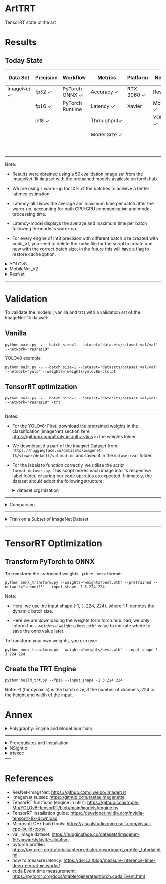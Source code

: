 # ArtTRT
TensorRT state of the art

# Results
## Today State

| Data Set           | Precision    | Workflow             | Metrics            | Platform          | Network           | Batch Size |
|--------------------|--------------|----------------------|--------------------|-------------------|-------------------|------------|
| ImageNet &#x2713;  | fp32 &#x2713;| PyTorch-ONNX &#x2713;| Accuracy &#x2713;  | RTX 3060 &#x2713; | ResNet &#x2713;   | 1 &#x2713; |
|                    | fp16 &#x2713;| PyTorch Runtime      | Latency  &#x2713;  | Xavier            | MobileNet &#x2713;|32  &#x2713;|
|                    | int8 &#x2713;|                      | Throughput&#x2713; |                   | YOLOv8 &#x2713;   | 64 &#x2713;|
|                    |              |                      | Model Size &#x2713;|                   |                   |128 &#x2713;|
|                    |              |                      |                    |                   |                   |256 &#x2713;|

Note: 

* Results were obtained using a 50k validation image set from the ImageNet-1k dataset with the pretrained models available on torch.hub.

* We are using a warm-up for 10% of the batches to achieve a better latency estimation.

* Latency-all shows the average and maximum time per batch after the warm-up, accounting for both CPU-GPU communication and model processing time.

* Latency-model displays the average and maximum time per batch following the model's warm-up.

* For every engine of int8 precision with different batch size created with build_trt, you need to delete the `cache` file for the script to create one new with the correct batch size, in the future this will have a flag to restore cache option.

<details><summary> YOLOv8 </summary>

### Reference results
Results from the ultralyric github page https://github.com/ultralytics/ultralytics

| Model                                                                                        | size<br><sup>(pixels) | acc<br><sup>top1 | acc<br><sup>top5 | Speed<br><sup>CPU ONNX<br>(ms) | Speed<br><sup>A100 TensorRT<br>(ms) | params<br><sup>(M) | FLOPs<br><sup>(B) at 640 |
| -------------------------------------------------------------------------------------------- | --------------------- | ---------------- | ---------------- | ------------------------------ | ----------------------------------- | ------------------ | ------------------------ |
| [YOLOv8n-cls](https://github.com/ultralytics/assets/releases/download/v0.0.0/yolov8n-cls.pt) | 224                   | 66.6             | 87.0             | 12.9                           | 0.31                                | 2.7                | 4.3                      |
| [YOLOv8s-cls](https://github.com/ultralytics/assets/releases/download/v0.0.0/yolov8s-cls.pt) | 224                   | 72.3             | 91.1             | 23.4                           | 0.35                                | 6.4                | 13.5                     |
| [YOLOv8m-cls](https://github.com/ultralytics/assets/releases/download/v0.0.0/yolov8m-cls.pt) | 224                   | 76.4             | 93.2             | 85.4                           | 0.62                                | 17.0               | 42.7                     |
| [YOLOv8l-cls](https://github.com/ultralytics/assets/releases/download/v0.0.0/yolov8l-cls.pt) | 224                   | 78.0             | 94.1             | 163.0                          | 0.87                                | 37.5               | 99.7                     |
| [YOLOv8x-cls](https://github.com/ultralytics/assets/releases/download/v0.0.0/yolov8x-cls.pt) | 224                   | 78.4             | 94.3             | 232.0                          | 1.01                                | 57.4               | 154.8                    |

<details><summary> YOLOv8n-cls </summary>

### Batch Size 1

|  Model          |Latency-all (ms)|Latency-model (ms)|size (MB)  | accuracy (Prec@1) (%)|accuracy (Prec@5) (%)|
|-----------------|----------------|------------------|-----------|----------------------|---------------------|
| Vanilla         |   1.9 / 10.2   |  1.5 / 9.7       | 5.3       | 65.96                | 86.55               |
| TRT fp32        |     0.9 / 2.6  |  0.5 / 1.7       | 12.8      | 65.96                | 86.56               |
| TRT fp16        |    0.8 / 5.3   |  0.4 / 4.8       |   6.2     | 65.96                | 86.55               |
| TRT int8        |    0.8 / 3.3   |  0.3 / 2.7       | 5.3       | 63.38                | 84.63               |

</details>


<details><summary> YOLOv8x-cls </summary>

### Batch Size 1

|  Model          |Latency-all (ms)|Latency-model (ms)|size (MB)  | accuracy (Prec@1) (%)|accuracy (Prec@5) (%)|
|-----------------|----------------|------------------|-----------|----------------------|---------------------|
| Vanilla         |   5.9 / 13.4   |  5.5 / 12.1      | 109.7     | 78.66                | 94.29               |
| TRT fp32        |    4.3 / 9.2   |  3.9 / 7.0       | 264.0     | 78.65                | 94.28               |
| TRT fp16        |   1.8 / 3.8    |  1.3 / 2.6       | 111.7     | 78.66                | 94.29               |
| TRT int8        |     1.4 / 4.7  |  1.0 / 4.2       | 59.6      | 77.38                | 93.70               |

</details>

</details>

<details><summary> MobileNet_V2 </summary>

### Batch Size 1

|  Model          |Latency-all (ms)|Latency-model (ms)|size (MB)  | accuracy (Prec@1) (%)|accuracy (Prec@5) (%)|
|-----------------|----------------|------------------|-----------|----------------------|---------------------|
| Vanilla         |    2.6 / 8.0   |  2.2 / 7.6       |14.3       |72.02                 |90.62                |
| TRT fp32        |    0.9 / 2.7   |  0.5 / 2.0       |14.7       |72.02                 |90.62                |
| TRT fp16        |    0.8 / 2.3   |  0.4 / 1.6       |8.8        |72.02                 |90.62                |
| TRT int8        |    0.7 / 4.6   |  0.4 / 4.1       |6.3        |71.44                 |90.37                |

</details>

<details><summary>  ResNet </summary>

<details><summary> ResNet18 </summary>

### Batch Size 1

|  Model          |Latency-all (ms)|Latency-model (ms)|size (MB)  | accuracy (Prec@1) (%)|accuracy (Prec@5) (%)|
|-----------------|----------------|------------------|-----------|----------------------|---------------------|
| Vanilla         |     1.9 / 11.8 |  1.5 / 10.4      | 44.7      | 69.76                | 89.08               |
| TRT fp32        |     1.3 / 4.7  |  0.9 / 4.2       | 67.9      | 69.76                | 89.08               |
| TRT fp16        |  0.8 / 27.9    |  0.4 / 27.5      | 25.0      | 69.77                | 89.09               |
| TRT int8        |   0.7 / 9.4    |  0.3 / 8.8       | 13.3      | 69.56                | 88.91               |

### Batch Size 32

|  Model          |Latency-all (ms)|Latency-model (ms)|size (MB)  | accuracy (Prec@1) (%)|accuracy (Prec@5) (%)|
|-----------------|----------------|------------------|-----------|----------------------|---------------------|
| Vanilla         | 26.0 / 38.0    | 19.3 / 26.1      | 44.7      | 69.77                | 89.09               |
| TRT fp32        | 19.1 / 55.0    | 12.4 / 46.6      | 46.1      | 69.76                | 89.09               |
| TRT fp16        | 10.7 / 13.7    |  4.1 / 5.1       | 23.8      | 69.78                | 89.07               |
| TRT int8        |  8.3 / 10.1    |  1.8 / 2.5       | 12.5      | 69.51                | 88.98               |

### Batch Size 64

|  Model          |Latency-all (ms)|Latency-model (ms)|size (MB)  | accuracy (Prec@1) (%)|accuracy (Prec@5) (%)|
|-----------------|----------------|------------------|-----------|----------------------|---------------------|
| Vanilla         | 48.1 / 52.5    | 35.3 / 40.0      | 44.7      | 69.77                | 89.08               |
| TRT fp32        | 34.8 / 42.1    | 22.0 / 29.5      | 46.1      | 69.76                | 89.09               |
| TRT fp16        | 20.3 / 22.7    |  7.6 / 9.5       | 23.8      | 69.78                | 89.07               |
| TT int8         | 15.8 / 20.0    |  3.2 / 4.5       | 12.4      | 69.60                | 88.99               |

### Batch Size 128

|  Model          |Latency-all (ms)|Latency-model (ms)|size (MB)  | accuracy (Prec@1) (%)|accuracy (Prec@5) (%)|
|-----------------|----------------|------------------|-----------|----------------------|---------------------|
| Vanilla         | 89.2 / 94.0    | 64.5 / 69.7      | 44.7      | 69.80                | 89.10               |
| TRT fp32        | 66.9 / 70.5    | 41.9 / 43.9      | 46.1      | 69.79                | 89.11               |
| TRT fp16        | 38.3 / 40.9    | 13.6 / 15.6      | 23.8      | 69.81                | 89.09               |
| TRT int8        | 30.3 / 32.1    |  5.8 / 6.2       | 12.4      | 69.56                | 89.04               |

### Batch Size 256

|  Model          |Latency-all (ms)|Latency-model (ms)|size (MB)  | accuracy (Prec@1) (%)|accuracy (Prec@5) (%)|
|-----------------|----------------|------------------|-----------|----------------------|---------------------|
| Vanilla         | 177.5 / 181.6  | 128.5 / 133.0    | 44.7      | 69.80                | 89.10               |
| TRT fp32        | 133.2 / 135.7  | 84.3 / 86.1      | 46.1      | 69.79                | 89.11               |
| TRT fp16        | 75.7 / 79.0    | 26.0 / 27.5      | 23.8      | 69.81                | 89.09               |

</details>

<details><summary> ResNet34 </summary>

### Batch Size 1

|  Model          |Latency-all (ms)|Latency-model (ms)|size (MB)  | accuracy (Prec@1) (%)|accuracy (Prec@5) (%)|
|-----------------|----------------|------------------|-----------|----------------------|---------------------|
| Vanilla         |    3.1 / 7.2   |  2.1 / 6.3       |87.3       |73.29                 |91.52                |
| TRT fp32        |    2.1 / 7.5   |  1.7 / 3.5       |134.5      |73.29                 |91.52                |
| TRT fp16        |    1.0 / 3.9   |  0.6 / 3.3       |46.5       |73.30                 |91.54                |
| TRT int8        |    0.8 / 6.6   |  0.4 / 6.0       |24.4       |73.23                 |91.40                |

</details>

<details><summary> ResNet50 </summary>

### Batch Size 1

|  Model          |Latency-all (ms)|Latency-model (ms)|size (MB)  | accuracy (Prec@1) (%)|accuracy (Prec@5) (%)|
|-----------------|----------------|------------------|-----------|----------------------|---------------------|
| Vanilla         |   3.7 / 16.7   |  2.8 / 16.3      |102.5      |80.34                 |95.12                |
| TRT fp32        |   2.2 / 4.2    |  1.9 / 3.8       |113.2      |80.34                 |95.13                |
| TRT fp16        |   1.0 / 1.1    |  0.8 / 3.1       |53.2       |80.34                 |95.13                |
| TRT int8        |  0.9 / 2.3     |  0.5 / 1.8       |29.3       |78.57                 |94.94                |

### Batch Size 32

|  Model          |Latency-all (ms)|Latency-model (ms)|size (MB)  | accuracy (Prec@1) (%)|accuracy (Prec@5) (%)|
|-----------------|----------------|------------------|-----------|----------------------|---------------------|
| Vanilla         | 62.1 / 83.2    | 55.7 / 76.6      | 97.8      | 80.35                | 95.13               |
| TRT fp32        | 34.3 / 44.1    | 27.7 / 36.3      | 99.7      | 80.35                | 95.13               |
| TRT fp16        | 17.2 / 29.1    | 10.4 / 14.3      | 51.0      | 80.38                | 95.14               |
| TRT int8        | 11.6 / 15.4    |  4.8 / 7.0       | 27.1      | 78.58                | 94.96               |

### Batch Size 64

|  Model          |Latency-all (ms)|Latency-model (ms)|size (MB)  | accuracy (Prec@1) (%)|accuracy (Prec@5) (%)|
|-----------------|----------------|------------------|-----------|----------------------|---------------------|
| Vanilla         | 123.7 / 164.0  | 110.8 / 150.1    | 97.8      | 80.35                | 95.13               |
| TRT fp32        | 67.0 / 81.0    | 54.1 / 66.0      | 99.7      | 80.35                | 95.13               |
| TRT fp16        | 32.5 / 43.7    | 19.4 / 25.8      | 51.0      | 80.38                | 95.14               |
| TRT int8        | 21.4 / 33.8    |  8.6 / 12.2      | 27.1      | 78.61                | 94.98               |

### Batch Size 128

|  Model          |Latency-all (ms)|Latency-model (ms)|size (MB)  | accuracy (Prec@1) (%)|accuracy (Prec@5) (%)|
|-----------------|----------------|------------------|-----------|----------------------|---------------------|
| Vanilla         | 240.4 / 313.7  | 215.7 / 288.9    | 97.8      | 80.39                | 95.13               |
| TRT fp32        | 123.9 / 158.9  | 99.1 / 132.0     | 99.7      | 80.39                | 95.13               |
| TRT fp16        | 61.7 / 81.5    | 36.1 / 49.3      | 51.0      | 80.42                | 95.14               |

### Batch Size 256

|  Model          |Latency-all (ms)|Latency-model (ms)|size (MB)  | accuracy (Prec@1) (%)|accuracy (Prec@5) (%)|
|-----------------|----------------|------------------|-----------|----------------------|---------------------|
| Vanilla         | 475.9 / 558.8  | 426.3 / 508.3    | 97.8      | 80.39                | 95.13               |
| TRT fp32        | 250.4 / 269.7  | 199.9 / 218.3    | 99.7      | 80.39                | 95.13               |
| TRT fp32        | 120.5 / 135.4  | 70.8 / 83.4      | 51.0      | 80.42                | 95.14               |


</details>

<details><summary> ResNet101 </summary> 

### Batch Size 1

|  Model          |Latency-all (ms)|Latency-model (ms)|size (MB)  | accuracy (Prec@1) (%)|accuracy (Prec@5) (%)|
|-----------------|----------------|------------------|-----------|----------------------|---------------------|
| Vanilla         |   5.8 / 15.2   |  4.3 / 14.3      |178.8      |81.67                 |95.65                |
| TRT fp32        |   3.8 / 8.8    |  3.5 / 8.4       |220.5      |81.67                 |95.66                |
| TRT fp16        |   1.7 / 7.1    |  1.3 / 3.1       |91.1       |81.65                 |95.66                |
| TRT int8        |   1.2 / 8.6    |  0.9 / 7.8       |49.0       |79.89                 |95.59                |

</details>

<details><summary>  ResNet152 </summary> 


<details><summary>  Comparisons of ResNet152 Vanilla vs TRT fp32 Results </summary> 

* With relative tolearance of 1e-3, the results of vanilla - trt outputs are `44.49%` equal (usign torch.isclose function)

*  TOP 5 MAE Error Comparison (over 10 examples)

|  Rank           | MAE Error      | Disagreements (%)|
|-----------------|----------------|------------------|
| 1               |    0.00198507  |  0               |
| 2               |    0.00237331  |  0               |
| 3               |    0.00355396  |  0               |
| 4               |    0.00209980  |  0               |
| 5               |    0.00269675  |  0               |
| 6               |    0.00252025  |  0               |
| 7               |    0.00301378  |  10              |
| 8               |    0.00164199  |  10              |
| 9               |    0.00163326  |  0               |
| 10              |    0.00205142  |  10              |

* TOP 5 output example comparison from compare code in main:

|  Rank           |Vanilla Score   | Vanilla Label    |TRT fp32 Score  |TRT fp32 label |
|-----------------|----------------|------------------|----------------|---------------|
| 1               |    5.16475     |  92              |5.16393         |92             |
| 2               |    5.12132     |  892             |5.11767         |892            |
| 3               |    4.94796     |  21              |4.94968         |21             |
| 4               |    4.21629     |  679             |4.21605         |679            |
| 5               |    3.97607     |  128             |3.97772         |128            |
| 6               |    3.93793     |  127             |3.94031         |127            |
| 7               |    3.88538     |  812             |3.8876          |23             |
| 8               |    3.88403     |  23              |3.88676         |812            |
| 9               |    3.71139     |  22              |3.71399         |22             |
| 10              |    3.64397     |  16              |3.64568         |16             |

</details>

## Validation results

### Batch Size 1

|  Model          |Latency-all (ms)|Latency-model (ms)|size (MB)  | accuracy (Prec@1) (%)|accuracy (Prec@5) (%)|
|-----------------|----------------|------------------|-----------|----------------------|---------------------|
| Vanilla         |    8.1 / 16.3  |  6.0 / 15.9      |241.7      |82.34                 |95.92                |
| TRT fp32-dynamic|    13.2 / 19.7 |  12.9 / 19.2     |243.3      |82.34                 |95.92                |
| TRT fp32-static |    5.5 / 10.0  |  5.1 / 9.5       |243.3      |82.34                 |95.92                |
| TRT fp16-dynamic|    7.1 / 13.2  |  6.8 / 11.6      |123.0      |82.31                 |95.91                |
| TRT fp16-static |    2.2 / 8.6   |  1.8 / 8.1       |122.6      |82.32                 |95.90                |
| TRT int8-static |    1.5 / 4.3   |  1.2 / 3.9       |65.5       |79.99                 |95.74                |

Note: 

* Here, we compare the dynamic batch engine with the static batch engine. As the dynamic batch engine is optimized for a batch size of 256, it is not optimal for this example.

* For all subsequent experiments, we utilize a dynamic batch size for every engine except the int8 ones.

### Batch Size 1 - sync

|  Model          |Latency-all (ms)|Latency-model (ms)|size (MB)  | accuracy (Prec@1) (%)|accuracy (Prec@5) (%)|
|-----------------|----------------|------------------|-----------|----------------------|---------------------|
| Vanilla         |  9.3 / 13.6    |  8.8 / 13.0      | 230.5     | 82.34                | 95.92               |
| TRT fp32       |  5.7 / 9.7  |  5.2 / 9.0  | 293.2   | 82.34                | 95.92               |
| TRT fp16       |  2.2 / 3.4  |  1.8 / 2.5  | 116.8   | 82.34                | 95.91               |
| TRT int8       |  1.6 / 5.8  |  1.2 / 5.3  | 62.2    | 79.99                | 95.74               |

### Batch Size 32 

|  Model      |Latency-all (ms)|Latency-model (ms)| size (MB) | accuracy (Prec@1) (%)|accuracy (Prec@5) (%)|
|-------------|----------------|------------------|-----------|----------------------|---------------------|
| Vanilla     | 141 / 181      |  6.3 / 12.3      |241.7      |82.34                 |95.93                |
| TRT fp32    | 75.6 / 96.2    |   69.3 / 89.8    |243.3      |82.34                 |95.92                |
| TRT fp16    | 30.6 / 55.1    | 24.2 / 48.8      |123.0      |82.32                 |95.91                |
| TRT int8    | 18.1 / 36.4    |  11.6 / 25.0     |64.6       |80.01                 |95.79                |

### Batch Size 32 - sync

|  Model          |Latency-all (ms)|Latency-model (ms)|size (MB)  | accuracy (Prec@1) (%)|accuracy (Prec@5) (%)|
|-----------------|----------------|------------------|-----------|----------------------|---------------------|
| Vanilla         | 161.5 / 185.2  | 154.9 / 177.9    | 230.5     | 82.35                | 95.93               |
| resnet152       | 73.6 / 84.5 | 67.2 / 78.1 | 231.2   | 82.34                | 95.92               |
| TRT fp16        | 33.2 / 46.0    | 26.4 / 34.1      | 117.7     | 82.34                | 95.90               |

### Batch Size 64

|  Model      |Latency-all (ms)|Latency-model (ms)|size (MB) | accuracy (Prec@1) (%)|accuracy (Prec@5) (%)|
|-------------|----------------|------------------|-----------|----------------------|---------------------|
| Vanilla     | 283  / 355     |  6.3 / 11.1      |241.7      |82.34                 |95.93                |
| TRT fp32    |135.2 / 161.4   |  122.9 / 149.1   |243.3      |82.34                 |95.92                |
| TRT fp16    | 59.4 / 83.4    |  46.8 / 65.3     |123.0      |82.32                 |95.91                |

* Note: Unable to create a static batch size int8 engine due to the following error:

    torch.cuda.OutOfMemoryError: CUDA out of memory. Tried to allocate 14.00 MiB. GPU 0 has a total capacty of 11.75 GiB of which 52.00 MiB is free. Including non-PyTorch memory, this process has 11.02 GiB memory in use. Of the allocated memory 9.60 GiB is allocated by PyTorch, and 310.22 MiB is reserved by PyTorch but unallocated. If reserved but unallocated memory is large try setting max_split_size_mb to avoid fragmentation.  See documentation for Memory Management and PYTORCH_CUDA_ALLOC_CONF

* Another reason to use a dynamic batch size is to avoid that error.

### Batch Size 64 - sync

|  Model          |Latency-all (ms)|Latency-model (ms)|size (MB)  | accuracy (Prec@1) (%)|accuracy (Prec@5) (%)|
|-----------------|----------------|------------------|-----------|----------------------|---------------------|
| Vanilla       | 297.8 / 335.1 | 285.1 / 322.2 | 230.5   | 82.35                | 95.93               |
| TRT fp32       | 136.3 / 163.5 | 123.9 / 150.9 | 231.2   | 82.34                | 95.92               |
| TRT fp16        | 60.3 / 74.4    | 47.4 / 60.6      | 117.7     | 82.34                | 95.90               |

### Batch Size 128

|  Model      |Latency-all (ms)|Latency-model (ms)| size (MB) | accuracy (Prec@1) (%)|accuracy (Prec@5) (%)|
|-------------|----------------|------------------|-----------|----------------------|---------------------|
| Vanilla     | 555.1 / 620    |  6.0 / 9.5       |241.7      |82.39                 |95.93                |
| TRT fp32    | 269.3 / 336.2  |  244.9 / 311.7   |243.3      |82.38                 |95.93                |
| TRT fp16    | 108.3 / 127.8  |   83.4 / 100.0   |123.0      |82.36                 |95.91                |

### Batch Size 128 - sync

|  Model          |Latency-all (ms)|Latency-model (ms)|size (MB)  | accuracy (Prec@1) (%)|accuracy (Prec@5) (%)|
|-----------------|----------------|------------------|-----------|----------------------|---------------------|
| Vanilla         | 530.7 / 623.1  | 506.3 / 598.5    | 230.5     | 82.39                | 95.93               |
| TRT fp32        | 267.9 / 325.2 | 243.5 / 300.6 | 231.2   | 82.38                | 95.92               |
| TRT fp16        | 113.6 / 130.9  | 88.4 / 103.8     | 117.7     | 82.38                | 95.90               |

### Batch Size 256

|  Model      |Latency-all (ms)|Latency-model (ms)| size (MB) | accuracy (Prec@1) (%)|accuracy (Prec@5) (%)|
|-------------|----------------|------------------|-----------|----------------------|---------------------|
| Vanilla     | 1072/1145      |  5.9 / 8.6       |241.7      |82.38                 |95.93                |
| TRT fp32    | 592 / 689      |  543 / 641       |243.3      |82.38                 |95.92                |
| TRT fp16    | 215.2 / 258.3  |  165.7 / 208.3   |123.0      |82.36                 |95.91                |

### Batch Size 256 - sync

|  Model      |Latency-all (ms)|Latency-model (ms)| size (MB) | accuracy (Prec@1) (%)|accuracy (Prec@5) (%)|
|-------------|----------------|------------------|-----------|----------------------|---------------------|
| Vanilla     | 1068.7 / 1229.6| 1020.1 / 1179.9  | 230.5     | 82.38                | 95.93               |
| TRT fp32    | 593.7 / 693.7  |  541.2 / 643.2   | 231.8     |82.38                 |95.92                |
| TRT fp16    | 244.0 / 294.6  | 193.4 / 235.6    | 117.7     | 82.38                | 95.90               |

</details>

</details>

---
# Validation

To validate the models ( vanilla and trt ) with a validation set of the ImageNet-1k dataset:

## Vanilla

```
python main.py -v --batch_size=1 --dataset='datasets/dataset_val/val' --network="resnet18"
```

YOLOv8 example:

```
python main.py -v --batch_size=1 --dataset='datasets/dataset_val/val' --network="yolo" --weights='weights/yolov8n-cls.pt'
```

## TensorRT optimization
```
python main.py -v --batch_size=1 --dataset='datasets/dataset_val/val' --network="resnet18" -trt
```

---
Notes:

* For the YOLOv8: First, download the pretrained weights in the classification (imageNet) section here https://github.com/ultralytics/ultralytics in the weights folder.

* We downloaded a part of the Imagnet Dataset from `https://huggingface.co/datasets/imagenet-1k/viewer/default/validation` and saved it in the `dataset/val` folder. 

* For the labels to function correctly, we utilize the script `format_dataset.py`. This script moves each image into its respective label folder, ensuring our code operates as expected. Ultimately, the dataset should adopt the following structure:

    <details><summary> dataset organization </summary>

    ```
    dataset/val/
    │
    └───n01440764/
        │
        ├── ILSVRC2012_val_00000293_n01440764.JPEG
        │
        ├── ...
    │
    └───nXXXXXXXX/
        │
        ├── ILSVRC2012_val_00000XXX_nXXXXXXXX.JPEG
        │
        ├── ...
    │
    └───...
    ```

    </details>

---

<details><summary> Comparison </summary>

Here we compare the output value of the vanilla model vs the TensorRT optimizated model with the function numpy.isclose() as described in `https://ieeexplore.ieee.org/document/10074837` this paper.

 Note: For better performance, we use torch.isclose(), which performs the same function as the NumPy function.

```
python main.py -trt --compare --batch_size=1 --network="resnet18" -rtol=1e-2
```

To comapre using a validation dataset instead of the random generated inputs, you can use this

Note: Currently, comparing the MSE of the top 5 classes, as the isclose() approach in the paper didn't yield good results.

```
python main.py --batch_size=1 --network="resnet18" -trt -rtol=1e-3 --compare --val_dataset --dataset='val_images/'
```

Note: We use the numpy.isclose() function, which returns True or False based on the following condition:

```
 absolute(a - b) <= (atol + rtol * absolute(b)) 
```

In this equation, a represents the output of the vanilla model, b is the output of the TRT optimized model, atol is the absolute tolerance set to 1e-8, and rtol is the relative tolerance set to 1e-3. For the TRT optimized model with FP32 precision, we observed a non-equal percentage of 6.50% with a rtol of 1e-2. Note that this result may change upone re build of the engine.

</details>

---

<details><summary> Train on a Subset of ImageNet Dataset </summary>

As it is easyer to work with pre trained datasets, I stoped working with this...

## Train Vanilla ResNet18

```
python main_own_trained_model.py --dataset='dataset/' --batch_size='256' --epoch=90 --wd=1e-4 --momentum=0.9 --lr=0.001 --weights='weights/best.pth' -m
```

## Evaluate Vanilla ResNet18

```
python main_own_trained_model.py --dataset='dataset/' --batch_size=256 --evaluate
```

## Evaluate TensorRT ResNet18

```
python main_own_trained_model.py --dataset='dataset/' --batch_size=1 --evaluate --trt --weights='weights/best.engine'
```

</details>

---

# TensorRT Optimization

## Transform PyTorch to ONNX

To transform the pretrained weights `.pth` to `.onnx` format:

```
python onnx_transform.py --weights="weights/best.pth" --pretrained --network="resnet18" --input_shape -1 3 224 224
```

Note: 

* Here, we use the input shape (-1, 3, 224, 224), where '-1' denotes the dynamic batch size.

* Here we are downloading the weights form torch.hub.load, we only inform the `--weights="weights/best.pth"` value to indicate where to save the onnx value later.

To transform your own weights, you can use:

```
python onnx_transform.py --weights="weights/best.pth" --input_shape 1 3 224 224
``` 

## Create the TRT Engine

```
python build_trt.py --fp16 --input_shape -1 3 224 224
```
Note: -1 (for dynamic) is the batch size, 3 the number of channels, 224 is the height and width of the input.

# Annex

<details><summary>  Polygraphy: Engine and Model Summary </summary>

### Installation:

follow `https://github.com/NVIDIA/TensorRT/tree/main/tools/Polygraphy#installation`, or:

inside the env using pip install:

```
pip install colored polygraphy --extra-index-url https://pypi.ngc.nvidia.com
```

### ONNX SUMMARY

In the command line on the proyect dir use:

```
polygraphy inspect model weights/best.onnx --show layers --display-as=trt > onnx_summ.txt
```

### TRT SYMMARY

In the command line on the proyect dir use:

```
polygraphy inspect model weights/best.engine --show layers > trt_summ.txt
```

## Profile with pytorch 

https://pytorch.org/tutorials/intermediate/tensorboard_profiler_tutorial.html

to use this first do a `pip uninstall tensorboard` then do `pip install torch-tb-profiler`

</details>

---

<details><summary>  Prerequisites and Installation </summary>

## Prerequisites

* CUDA 12.2
* cudnn
* TensorRT 8.6
* pytorch
* ultralytics ( for test on yolov8 )
* onnx

## TensorRT Installation

### Windows

Follow the installation guide at `https://docs.nvidia.com/deeplearning/tensorrt/install-guide/index.html`.

#### or

TensorRT for Windows can only be installed via ZIP File installation:

* First, install the latest CUDA version for your device. Then, download TensorRT 8.x from this link: `https://developer.nvidia.com/nvidia-tensorrt-8x-download`.

* Unzip the `TensorRT-8.x.x.x.Windows10.x86_64.cuda-x.x.zip` file to the location of your choice. Where:
    * `8.x.x.x` is your TensorRT version
    * `cuda-x.x` is your CUDA version (either 11.8 or 12.0)

* Add the TensorRT library files to your system PATH (add `<installpath>/lib` to your system PATH).

* If you are using an environment like `virtualenv`, make sure to install the pip package located inside the previously installed TensorRT files:

    Install one of the TensorRT Python wheel files from `<installpath>/python` (replace `cp3x` with the desired Python version, for example, `cp310` for Python 3.10):

    ```bash
    python.exe -m pip install tensorrt-*-cp3x-none-win_amd64.whl
    ```

</details>

<details><summary> NSight dl  </summary>

No lo usaremos porque en general, solo sirve para probar y evaluar redes generadas en el mismo programa (tipo, programacion por bloques).

Note; completar esto en el futuro.

</details>

<details><summary> trtexec </summary>

No lo usaremos porque en general, sirve para generar los engine de manrea más user friendly, sin tener que hacer todo el proceso que hacemos con onnx y build, permire hacer benchmarks pero nos quita flexibilidad.

Nota: completar esto en el futuro.

</details>
---

# References

* ResNet-ImageNet: https://github.com/jiweibo/ImageNet
* ImageNet subset: https://github.com/fastai/imagenette
* TensorRT functions (engine in utils): https://github.com/triple-Mu/YOLOv8-TensorRT/blob/main/models/engine.py
* TensorRT installation guide: https://developer.nvidia.com/nvidia-tensorrt-8x-download
* Microsoft C++ build tools: https://visualstudio.microsoft.com/visual-cpp-build-tools/
* val_image dataset: https://huggingface.co/datasets/imagenet-1k/viewer/default/validation
* pytorch profiler: https://pytorch.org/tutorials/intermediate/tensorboard_profiler_tutorial.html
* how to measure latency: https://deci.ai/blog/measure-inference-time-deep-neural-networks/
* cuda Event time measurement: https://pytorch.org/docs/stable/generated/torch.cuda.Event.html